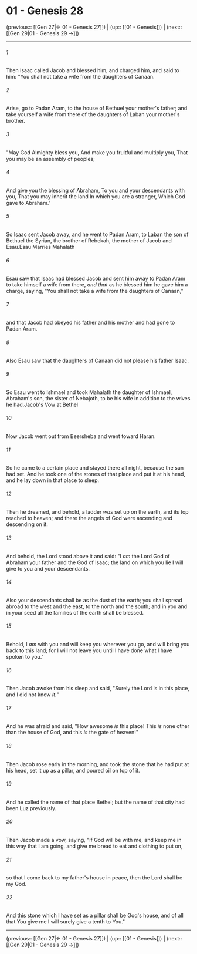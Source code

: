 # 01 - Genesis 28

(previous:: [[Gen 27|← 01 - Genesis 27]]) | (up:: [[01 - Genesis]]) | (next:: [[Gen 29|01 - Genesis 29 →]])

***


###### 1 
Then Isaac called Jacob and blessed him, and charged him, and said to him: "You shall not take a wife from the daughters of Canaan. 

###### 2 
Arise, go to Padan Aram, to the house of Bethuel your mother's father; and take yourself a wife from there of the daughters of Laban your mother's brother. 

###### 3 
"May God Almighty bless you, And make you fruitful and multiply you, That you may be an assembly of peoples; 

###### 4 
And give you the blessing of Abraham, To you and your descendants with you, That you may inherit the land In which you are a stranger, Which God gave to Abraham." 

###### 5 
So Isaac sent Jacob away, and he went to Padan Aram, to Laban the son of Bethuel the Syrian, the brother of Rebekah, the mother of Jacob and Esau.Esau Marries Mahalath 

###### 6 
Esau saw that Isaac had blessed Jacob and sent him away to Padan Aram to take himself a wife from there, _and that_ as he blessed him he gave him a charge, saying, "You shall not take a wife from the daughters of Canaan," 

###### 7 
and that Jacob had obeyed his father and his mother and had gone to Padan Aram. 

###### 8 
Also Esau saw that the daughters of Canaan did not please his father Isaac. 

###### 9 
So Esau went to Ishmael and took Mahalath the daughter of Ishmael, Abraham's son, the sister of Nebajoth, to be his wife in addition to the wives he had.Jacob's Vow at Bethel 

###### 10 
Now Jacob went out from Beersheba and went toward Haran. 

###### 11 
So he came to a certain place and stayed there all night, because the sun had set. And he took one of the stones of that place and put it at his head, and he lay down in that place to sleep. 

###### 12 
Then he dreamed, and behold, a ladder _was_ set up on the earth, and its top reached to heaven; and there the angels of God were ascending and descending on it. 

###### 13 
And behold, the Lord stood above it and said: "I _am_ the Lord God of Abraham your father and the God of Isaac; the land on which you lie I will give to you and your descendants. 

###### 14 
Also your descendants shall be as the dust of the earth; you shall spread abroad to the west and the east, to the north and the south; and in you and in your seed all the families of the earth shall be blessed. 

###### 15 
Behold, I _am_ with you and will keep you wherever you go, and will bring you back to this land; for I will not leave you until I have done what I have spoken to you." 

###### 16 
Then Jacob awoke from his sleep and said, "Surely the Lord is in this place, and I did not know _it._" 

###### 17 
And he was afraid and said, "How awesome _is_ this place! This _is_ none other than the house of God, and this _is_ the gate of heaven!" 

###### 18 
Then Jacob rose early in the morning, and took the stone that he had put at his head, set it up as a pillar, and poured oil on top of it. 

###### 19 
And he called the name of that place Bethel; but the name of that city had been Luz previously. 

###### 20 
Then Jacob made a vow, saying, "If God will be with me, and keep me in this way that I am going, and give me bread to eat and clothing to put on, 

###### 21 
so that I come back to my father's house in peace, then the Lord shall be my God. 

###### 22 
And this stone which I have set as a pillar shall be God's house, and of all that You give me I will surely give a tenth to You."

***

(previous:: [[Gen 27|← 01 - Genesis 27]]) | (up:: [[01 - Genesis]]) | (next:: [[Gen 29|01 - Genesis 29 →]])
